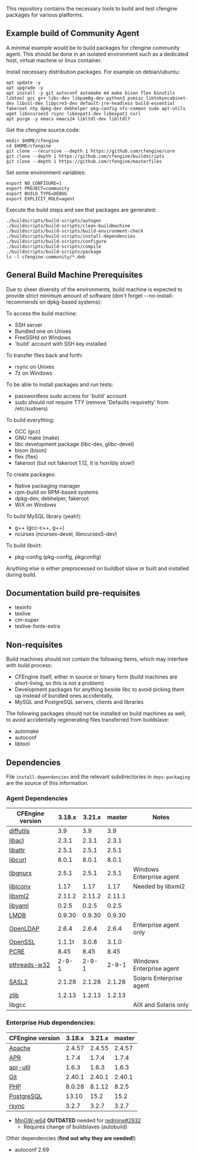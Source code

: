 This repository contains the necessary tools to build and test cfengine packages for various platforms.

## Example build of Community Agent

A minimal example would be to build packages for cfengine community agent.
This should be done in an isolated environment such as a dedicated host, virtual machine or linux container.

Install necessary distribution packages. For example on debian/ubuntu:

```
apt update -y
apt upgrade -y
apt install -y git autoconf automake m4 make bison flex binutils libtool gcc g++ libc-dev libpam0g-dev python3 psmisc libtokyocabinet-dev libssl-dev libpcre3-dev default-jre-headless build-essential fakeroot ntp dpkg-dev debhelper pkg-config nfs-common sudo apt-utils wget libncurses5 rsync libexpat1-dev libexpat1 curl
apt purge -y emacs emacs24 libltdl-dev libltdl7
```

Get the cfengine source code:

```
mkdir $HOME/cfengine
cd $HOME/cfengine
git clone --recursive --depth 1 https://github.com/cfengine/core
git clone --depth 1 https://github.com/cfengine/buildscripts
git clone --depth 1 https://github.com/cfengine/masterfiles
```

Set some environment variables:

```
export NO_CONFIGURE=1
export PROJECT=community
export BUILD_TYPE=DEBUG
export EXPLICIT_ROLE=agent
```

Execute the build steps and see that packages are generated:

```
./buildscripts/build-scripts/autogen
./buildscripts/build-scripts/clean-buildmachine
./buildscripts/build-scripts/build-environment-check
./buildscripts/build-scripts/install-dependencies
./buildscripts/build-scripts/configure
./buildscripts/build-scripts/compile
./buildscripts/build-scripts/package
ls -l cfengine-community/*.deb
```

## General Build Machine Prerequisites

Due to sheer diversity of the environments, build machine is expected to provide
strict minimum amount of software (don't forget --no-install-recommends on
dpkg-based systems):

To access the build machine:
 * SSH server
  * Bundled one on Unixes
  * FreeSSHd on Windows
 * 'build' account with SSH key installed

To transfer files back and forth:
 * rsync on Unixes
 * 7z on Windows

To be able to install packages and run tests:
 * passwordless sudo access for 'build' account
 * sudo should not require TTY (remove 'Defaults requiretty' from /etc/sudoers)

To build everything:
 * GCC (gcc)
 * GNU make (make)
 * libc development package (libc-dev, glibc-devel)
 * bison (bison)
 * flex (flex)
 * fakeroot (but not fakeroot 1.12, it is horribly slow!)

To create packages:
 * Native packaging manager
  * rpm-build on RPM-based systems
  * dpkg-dev, debhelper, fakeroot
  * WiX on Windows

To build MySQL library (yeah!):
 * g++ (gcc-c++, g++)
 * ncurses (ncurses-devel, libncurses5-dev)

To build libvirt:
 * pkg-config (pkg-config, pkgconfig)

Anything else is either preprocessed on buildbot slave or built and installed
during build.

## Documentation build pre-requisites

 * texinfo
 * texlive
 * cm-super
 * texlive-fonts-extra

## Non-requisites

Build machines should not contain the following items, which may interfere with
build process:

 * CFEngine itself, either in source or binary form (build machines are
   short-living, so this is not a problem)
 * Development packages for anything beside libc to avoid picking them up
   instead of bundled ones accidentally.
 * MySQL and PostgreSQL servers, clients and libraries

The following packages should not be installed on build machines as well, to
avoid accidentally regenerating files transferred from buildslave:

 * automake
 * autoconf
 * libtool

## Dependencies

File `install-dependencies` and the relevant subdirectories in `deps-packaging` are the source of this information.

### Agent Dependencies

| CFEngine version                                                                 | 3.18.x | 3.21.x | master | Notes                    |
| -------------------------------------------------------------------------------- | ------ | ------ | ------ | ------------------------ |
| [diffutils](https://ftpmirror.gnu.org/diffutils/)                                | 3.9    | 3.9    | 3.9    |                          |
| [libacl](http://download.savannah.gnu.org/releases/acl/)                         | 2.3.1  | 2.3.1  | 2.3.1  |                          |
| [libattr](http://download.savannah.gnu.org/releases/attr/)                       | 2.5.1  | 2.5.1  | 2.5.1  |                          |
| [libcurl](http://curl.haxx.se/download.html)                                     | 8.0.1  | 8.0.1  | 8.0.1  |                          |
| [libgnurx](http://www.gnu.org/software/rx/rx.html)                               | 2.5.1  | 2.5.1  | 2.5.1  | Windows Enterprise agent |
| [libiconv](http://ftp.gnu.org/gnu/libiconv/)                                     | 1.17   | 1.17   | 1.17   | Needed by libxml2        |
| [libxml2](http://xmlsoft.org/sources/)                                           | 2.11.2 | 2.11.2 | 2.11.1 |                          |
| [libyaml](http://pyyaml.org/wiki/LibYAML)                                        | 0.2.5  | 0.2.5  | 0.2.5  |                          |
| [LMDB](https://github.com/LMDB/lmdb/)                                            | 0.9.30 | 0.9.30 | 0.9.30 |                          |
| [OpenLDAP](http://www.openldap.org/software/download/OpenLDAP/openldap-release/) | 2.6.4  | 2.6.4  | 2.6.4  | Enterprise agent only    |
| [OpenSSL](http://openssl.org/)                                                   | 1.1.1t | 3.0.8  | 3.1.0  |                          |
| [PCRE](http://ftp.csx.cam.ac.uk/pub/software/programming/pcre/)                  | 8.45   | 8.45   | 8.45   |                          |
| [pthreads-w32](ftp://sourceware.org/pub/pthreads-win32/)                         | 2-9-1  | 2-9-1  | 2-9-1  | Windows Enterprise agent |
| [SASL2](https://cyrusimap.org/mediawiki/index.php/Downloads)                     | 2.1.28 | 2.1.28 | 2.1.28 | Solaris Enterprise agent |
| [zlib](http://www.zlib.net/)                                                     | 1.2.13 | 1.2.13 | 1.2.13 |                          |
| libgcc                                                                           |        |        |        | AIX and Solaris only     |

### Enterprise Hub dependencies:

| CFEngine version                                    | 3.18.x | 3.21.x | master |
| --------------------------------------------------- | ------ | ------ | ------ |
| [Apache](http://httpd.apache.org/)                  | 2.4.57 | 2.4.55 | 2.4.57 |
| [APR](https://apr.apache.org/)                      | 1.7.4  | 1.7.4  | 1.7.4  |
| [apr-util](https://apr.apache.org/)                 | 1.6.3  | 1.6.3  | 1.6.3  |
| [Git](https://www.kernel.org/pub/software/scm/git/) | 2.40.1 | 2.40.1 | 2.40.1 |
| [PHP](http://php.net/)                              | 8.0.28 | 8.1.12 | 8.2.5  |
| [PostgreSQL](http://www.postgresql.org/)            | 13.10  | 15.2   | 15.2   |
| [rsync](https://download.samba.org/pub/rsync/)      | 3.2.7  | 3.2.7  | 3.2.7  |

* [MinGW-w64](http://sourceforge.net/projects/mingw-w64/) **OUTDATED** needed
  for [redmine#2932](https://dev.cfengine.com/issues/2932)
  * Requires change of buildslaves (autobuild)

Other dependencies (**find out why they are needed!**)

* autoconf 2.69
